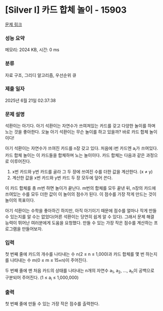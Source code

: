 # [Silver I] 카드 합체 놀이 - 15903 

[문제 링크](https://www.acmicpc.net/problem/15903) 

### 성능 요약

메모리: 2024 KB, 시간: 0 ms

### 분류

자료 구조, 그리디 알고리즘, 우선순위 큐

### 제출 일자

2025년 6월 21일 02:37:38

### 문제 설명

<p>석환이는 아기다. 아기 석환이는 자연수가 쓰여져있는 카드를 갖고 다양한 놀이를 하며 노는 것을 좋아한다. 오늘 아기 석환이는 무슨 놀이를 하고 있을까? 바로 카드 합체 놀이이다!</p>

<p>아기 석환이는 자연수가 쓰여진 카드를 n장 갖고 있다. 처음에 i번 카드엔 a<sub>i</sub>가 쓰여있다. 카드 합체 놀이는 이 카드들을 합체하며 노는 놀이이다. 카드 합체는 다음과 같은 과정으로 이루어진다.</p>

<ol>
	<li>x번 카드와 y번 카드를 골라 그 두 장에 쓰여진 수를 더한 값을 계산한다. (x ≠ y)</li>
	<li>계산한 값을 x번 카드와 y번 카드 두 장 모두에 덮어 쓴다.</li>
</ol>

<p>이 카드 합체를 총 m번 하면 놀이가 끝난다. m번의 합체를 모두 끝낸 뒤, n장의 카드에 쓰여있는 수를 모두 더한 값이 이 놀이의 점수가 된다. 이 점수를 가장 작게 만드는 것이 놀이의 목표이다.</p>

<p>아기 석환이는 수학을 좋아하긴 하지만, 아직 아기이기 때문에 점수를 얼마나 작게 만들 수 있는지를 알 수는 없었다(어른 석환이는 당연히 쉽게 알 수 있다). 그래서 문제 해결 능력이 뛰어난 여러분에게 도움을 요청했다. 만들 수 있는 가장 작은 점수를 계산하는 프로그램을 만들어보자.</p>

### 입력 

 <p>첫 번째 줄에 카드의 개수를 나타내는 수 n(2 ≤ n ≤ 1,000)과 카드 합체를 몇 번 하는지를 나타내는 수 m(0 ≤ m ≤ 15×n)이 주어진다.</p>

<p>두 번째 줄에 맨 처음 카드의 상태를 나타내는 n개의 자연수 a<sub>1</sub>, a<sub>2</sub>, …, a<sub>n</sub>이 공백으로 구분되어 주어진다. (1 ≤ a<sub>i</sub> ≤ 1,000,000)</p>

### 출력 

 <p>첫 번째 줄에 만들 수 있는 가장 작은 점수를 출력한다.</p>


